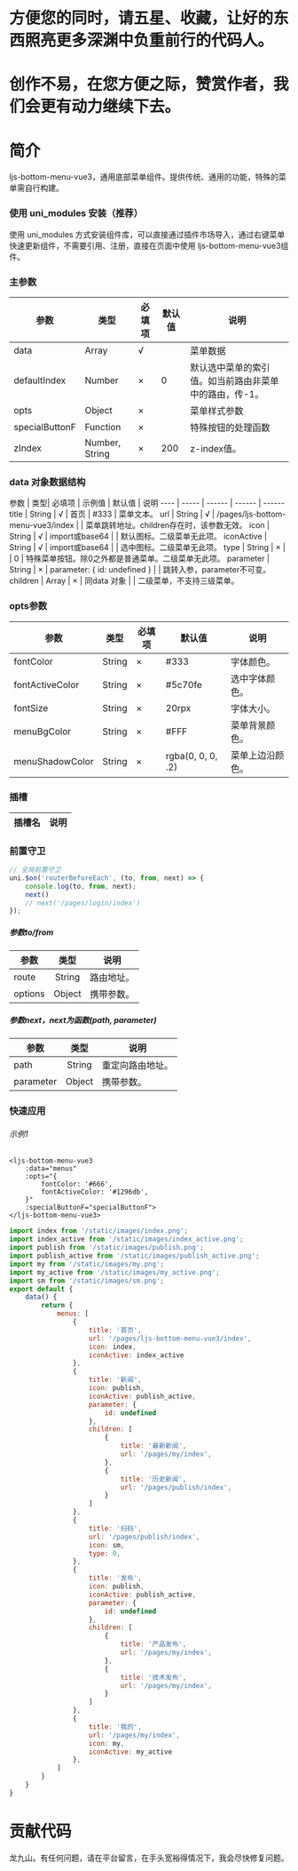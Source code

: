 # 方便您的同时，请五星、收藏，让好的东西照亮更多深渊中负重前行的代码人。
# 创作不易，在您方便之际，赞赏作者，我们会更有动力继续下去。

# 简介
ljs-bottom-menu-vue3，通用底部菜单组件。提供传统、通用的功能，特殊的菜单需自行构建。

### 使用 uni_modules 安装（推荐）
使用 uni_modules 方式安装组件库，可以直接通过插件市场导入，通过右键菜单快速更新组件，不需要引用、注册，直接在页面中使用 ljs-bottom-menu-vue3组件。

### 主参数

 参数  | 类型| 必填项 | 默认值 | 说明
 ---- | ----- | ------ | ------  | ------ 
 data | Array | √ |  | 菜单数据
 defaultIndex | Number | × | 0 | 默认选中菜单的索引值。如当前路由非菜单中的路由，传-1。
 opts | Object | × |  | 菜单样式参数
 specialButtonF | Function | × |  | 特殊按钮的处理函数
 zIndex | Number, String | × | 200 | z-index值。
 
### data 对象数据结构

 参数  | 类型| 必填项 | 示例值 | 默认值 | 说明
 ---- | ----- | ------ | ------  | ------ 
 title | String | √ | 首页 | #333 | 菜单文本。
 url | String | √ | /pages/ljs-bottom-menu-vue3/index | | 菜单跳转地址。children存在时，该参数无效。
 icon | String | √ | import或base64 | | 默认图标。二级菜单无此项。
 iconActive | String | √ | import或base64 | | 选中图标。二级菜单无此项。
 type | String | × | | 0 | 特殊菜单按钮。除0之外都是普通菜单。二级菜单无此项。
 parameter | String | × | parameter: { id: undefined } | | 跳转入参，parameter不可变。
 children | Array | × | 同data 对象 | | 二级菜单，不支持三级菜单。
 
### opts参数

 参数  | 类型| 必填项 | 默认值 | 说明
 ---- | ----- | ------ | ------  | ------ 
 fontColor | String | × | #333 | 字体颜色。
 fontActiveColor | String | × | #5c70fe | 选中字体颜色。
 fontSize | String | × | 20rpx | 字体大小。
 menuBgColor | String | × | #FFF | 菜单背景颜色。
 menuShadowColor | String | × | rgba(0, 0, 0, .2) | 菜单上边沿颜色。

### 插槽

插槽名 | 说明
---- | :------ 

### 前置守卫
```js
// 全局前置守卫
uni.$on('routerBeforeEach', (to, from, next) => {
	console.log(to, from, next);
	next()
	// next('/pages/login/index')
});
```

##### 参数to/from
| 参数  | 类型 | 说明 |
| ----- | :----: | --- |
| route | String | 路由地址。 |
| options | Object | 携带参数。 |
##### 参数next，next为函数(path, parameter)
| 参数  | 类型 | 说明 |
| ----- | :----: | --- |
| path | String | 重定向路由地址。 |
| parameter | Object | 携带参数。 |
 
### 快速应用

###### 示例1
```vue
<ljs-bottom-menu-vue3
	:data="menus"
	:opts="{
		fontColor: '#666',
		fontActiveColor: '#1296db',
	}"
	:specialButtonF="specialButtonF">
</ljs-bottom-menu-vue3>
```
```js
import index from '/static/images/index.png';
import index_active from '/static/images/index_active.png';
import publish from '/static/images/publish.png';
import publish_active from '/static/images/publish_active.png';
import my from '/static/images/my.png';
import my_active from '/static/images/my_active.png';
import sm from '/static/images/sm.png';
export default {
	data() {
		return {
			menus: [
				{
					title: '首页',
					url: '/pages/ljs-bottom-menu-vue3/index',
					icon: index,
					iconActive: index_active
				},
				{
					title: '新闻',
					icon: publish,
					iconActive: publish_active,
					parameter: {
						id: undefined
					},
					children: [
						{
							title: '最新新闻',
							url: '/pages/my/index',
						},
						{
							title: '历史新闻',
							url: '/pages/publish/index',
						}
					]
				},
				{
					title: '扫码',
					url: '/pages/publish/index',
					icon: sm,
					type: 0,
				},
				{
					title: '发布',
					icon: publish,
					iconActive: publish_active,
					parameter: {
						id: undefined
					},
					children: [
						{
							title: '产品发布',
							url: '/pages/my/index',
						},
						{
							title: '技术发布',
							url: '/pages/my/index',
						}
					]
				},
				{
					title: '我的',
					url: '/pages/my/index',
					icon: my,
					iconActive: my_active
				},
			]
		}
	}
}
```

# 贡献代码
龙九山。有任何问题，请在平台留言，在手头宽裕得情况下，我会尽快修复问题。